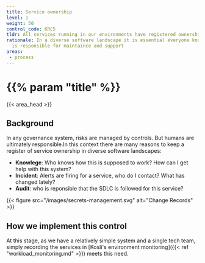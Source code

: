 ```yaml
---
title: Service ownership
level: 1
weight: 50
control_code: KRC5
tldr: All services running in our environments have registered ownership
rationale: In a diverse software landscape it is essential everyone knows who
  is responsible for maintaince and support
areas: 
 - process
---
```

# {{% param "title" %}}
{{< area_head >}}

## Background

In any governance system, risks are managed by controls. But humans are ultimately responsible.In this context there are many reasons to keep a register of service ownership in diverse software
landscapes:

* **Knowlege**: Who knows how this is supposed to work?  How can I get help with this system?
* **Incident**: Alerts are firing for a service, who do I contact?  What has changed lately?
* **Audit**: who is reponsible that the SDLC is followed for this service?

{{< figure src="/images/secrets-management.svg" alt="Change Records" >}}

## How we implement this control

At this stage, as we have a relatively simple system and a single tech team, simply recording the services in [Kosli's environment monitoring]({{< ref "workload_monitoring.md" >}}) meets this need.

